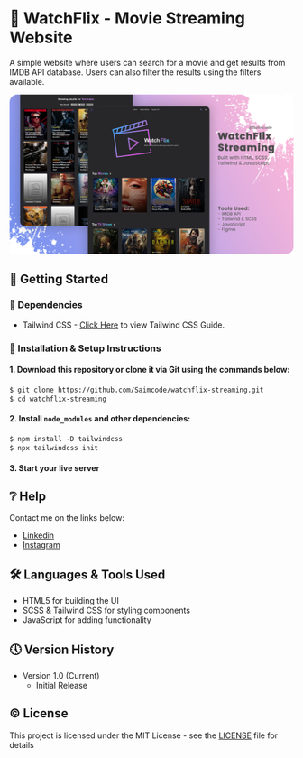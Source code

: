 # 🎥 WatchFlix - Movie Streaming Website

A simple website where users can search for a movie and get results from IMDB API database. Users can also filter the results using the filters available.

![🎥 WatchFlix - Movie Streaming Website](https://github.com/Saimcode/watchflix-streaming/blob/main/movie-website.png?raw=true)

## 🔧 Getting Started

### 📍 Dependencies
* Tailwind CSS - [Click Here](https://tailwindcss.com/docs/installation) to view Tailwind CSS Guide.

### 📍 Installation & Setup Instructions

#### 1. Download this repository or clone it via Git using the commands below:

    $ git clone https://github.com/Saimcode/watchflix-streaming.git
    $ cd watchflix-streaming
    
#### 2. Install `node_modules` and other dependencies:

    $ npm install -D tailwindcss
    $ npx tailwindcss init
    
#### 3. Start your live server
    
## ❔ Help

Contact me on the links below:
* [Linkedin](https://www.linkedin.com/in/saim-q-703060234)
* [Instagram](https://www.instagram.com/_saim.f/)

## 🛠 Languages & Tools Used

* HTML5 for building the UI
* SCSS & Tailwind CSS for styling components
* JavaScript for adding functionality

## 🕔 Version History

* Version 1.0 (Current)
    * Initial Release

## ©️ License

This project is licensed under the MIT License - see the [LICENSE](LICENSE) file for details
